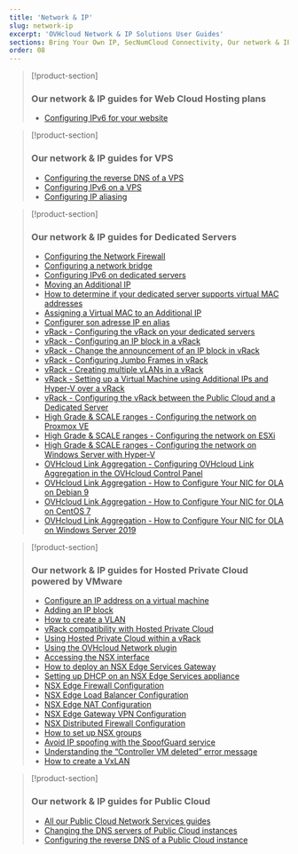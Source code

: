 ```yaml
---
title: 'Network & IP'
slug: network-ip
excerpt: 'OVHcloud Network & IP Solutions User Guides'
sections: Bring Your Own IP, SecNumCloud Connectivity, Our network & IP guides for Web Cloud Hosting plans, Our network & IP guides for VPS, Our network & IP guides for Dedicated Servers, Our network & IP guides for Hosted Private Cloud powered by VMware, Our network & IP guides for Hosted Private Cloud powered by Nutanix, Our network & IP guides for Public Cloud
order: 08
---
```


> [!product-section]
>
> ### Our network & IP guides for Web Cloud Hosting plans
>
> - [Configuring IPv6 for your website](https://docs.ovh.com/sg/en/hosting/configure-ipv6-for-your-website/)
>

> [!product-section]
>
> ### Our network & IP guides for VPS
>
> - [Configuring the reverse DNS of a VPS](https://docs.ovh.com/sg/en/vps/configure-reverse-dns-vps/)
> - [Configuring IPv6 on a VPS](https://docs.ovh.com/sg/en/vps/configuring-ipv6/)
> - [Configuring IP aliasing](https://docs.ovh.com/sg/en/vps/network-ipaliasing-vps/)
>

> [!product-section]
>
> ### Our network & IP guides for Dedicated Servers
>
> - [Configuring the Network Firewall](https://docs.ovh.com/sg/en/dedicated/firewall-network/)
> - [Configuring a network bridge](https://docs.ovh.com/sg/en/dedicated/network-bridging/)
> - [Configuring IPv6 on dedicated servers](https://docs.ovh.com/sg/en/dedicated/network-ipv6/)
> - [Moving an Additional IP](https://docs.ovh.com/sg/en/dedicated/ip-fo-move/)
> - [How to determine if your dedicated server supports virtual MAC addresses](https://docs.ovh.com/sg/en/dedicated/network-support-virtual-mac/)
> - [Assigning a Virtual MAC to an Additional IP](https://docs.ovh.com/sg/en/dedicated/network-virtual-mac/)
> - [Configurer son adresse IP en alias](https://docs.ovh.com/fr/dedicated/network-ipaliasing/)
> - [vRack - Configuring the vRack on your dedicated servers](https://docs.ovh.com/sg/en/dedicated/configuring-vrack-on-dedicated-servers/)
> - [vRack - Configuring an IP block in a vRack](https://docs.ovh.com/sg/en/dedicated/ip-block-vrack/)
> - [vRack - Change the announcement of an IP block in vRack](https://docs.ovh.com/sg/en/dedicated/change-anouncement-ip-block-vrack/)
> - [vRack - Configuring Jumbo Frames in vRack](https://docs.ovh.com/sg/en/dedicated/network-jumbo/)
> - [vRack - Creating multiple vLANs in a vRack](https://docs.ovh.com/sg/en/dedicated/multiple-vlans/)
> - [vRack - Setting up a Virtual Machine using Additional IPs and Hyper-V over a vRack](https://docs.ovh.com/sg/en/dedicated/foip-vrack-hyperv/)
> - [vRack - Configuring the vRack between the Public Cloud and a Dedicated Server](https://docs.ovh.com/sg/en/dedicated/vrack-pci-ds/)
> - [High Grade & SCALE ranges - Configuring the network on Proxmox VE](https://docs.ovh.com/sg/en/dedicated/proxmox-network-hg-scale/)
> - [High Grade & SCALE ranges - Configuring the network on ESXi](https://docs.ovh.com/sg/en/dedicated/esxi-network-hg-scale/)
> - [High Grade & SCALE ranges - Configuring the network on Windows Server with Hyper-V](https://docs.ovh.com/sg/en/dedicated/hyperv-network-hg-scale/)
> - [OVHcloud Link Aggregation - Configuring OVHcloud Link Aggregation in the OVHcloud Control Panel](https://docs.ovh.com/sg/en/dedicated/ola-manager/)
> - [OVHcloud Link Aggregation - How to Configure Your NIC for OLA on Debian 9](https://docs.ovh.com/sg/en/dedicated/ola-debian9/)
> - [OVHcloud Link Aggregation - How to Configure Your NIC for OLA on CentOS 7](https://docs.ovh.com/sg/en/dedicated/ola-centos7/)
> - [OVHcloud Link Aggregation - How to Configure Your NIC for OLA on Windows Server 2019](https://docs.ovh.com/sg/en/dedicated/ola-w2k19/)
>

> [!product-section]
>
> ### Our network & IP guides for Hosted Private Cloud powered by VMware
>
> - [Configure an IP address on a virtual machine](https://docs.ovh.com/sg/en/private-cloud/configure-ip-on-virtual-machine/)
> - [Adding an IP block](https://docs.ovh.com/sg/en/private-cloud/add-ip-block/)
> - [How to create a VLAN](https://docs.ovh.com/sg/en/private-cloud/creation-vlan/)
> - [vRack compatibility with Hosted Private Cloud](https://docs.ovh.com/sg/en/private-cloud/vrack-compatibility-hosted-private-cloud/)
> - [Using Hosted Private Cloud within a vRack](https://docs.ovh.com/sg/en/private-cloud/using-private-cloud-with-vrack/)
> - [Using the OVHcloud Network plugin](https://docs.ovh.com/sg/en/private-cloud/plugin-ovh-network/)
> - [Accessing the NSX interface](https://docs.ovh.com/sg/en/private-cloud/accessing-NSX-interface/)
> - [How to deploy an NSX Edge Services Gateway](https://docs.ovh.com/sg/en/private-cloud/how-to-deploy-an-nsx-edge-gateway/)
> - [Setting up DHCP on an NSX Edge Services appliance](https://docs.ovh.com/sg/en/private-cloud/setup-dhcp-nsx-edge/)
> - [NSX Edge Firewall Configuration](https://docs.ovh.com/sg/en/private-cloud/nsx-edge-firewall-configuration/)
> - [NSX Edge Load Balancer Configuration ](https://docs.ovh.com/sg/en/private-cloud/nsx-edge-load-balancer-configuration/)
> - [NSX Edge NAT Configuration](https://docs.ovh.com/sg/en/private-cloud/nsx-edge-nat-configuration/)
> - [NSX Edge Gateway VPN Configuration](https://docs.ovh.com/sg/en/private-cloud/nsx-edge-gateway-vpn-configuration/)
> - [NSX Distributed Firewall Configuration](https://docs.ovh.com/sg/en/private-cloud/nsx-distributed-firewall-configuration/)
> - [How to set up NSX groups](https://docs.ovh.com/sg/en/private-cloud/setup-nsx-groups/)
> - [Avoid IP spoofing with the SpoofGuard service](https://docs.ovh.com/sg/en/private-cloud/spoofguard/)
> - [Understanding the “Controller VM deleted” error message](https://docs.ovh.com/sg/en/private-cloud/error-controller-nsx/)
> - [How to create a VxLAN](https://docs.ovh.com/sg/en/private-cloud/nsx-creation-vxlan/)

> [!product-section]
>
> ### Our network & IP guides for Public Cloud
>
> - [All our Public Cloud Network Services guides](https://docs.ovh.com/sg/en/publiccloud/network-services/)
> - [Changing the DNS servers of Public Cloud instances](https://docs.ovh.com/sg/en/public-cloud/change-instance-dns-servers/)
> - [Configuring the reverse DNS of a Public Cloud instance](https://docs.ovh.com/sg/en/public-cloud/configure-reverse-dns-instance/)
>

